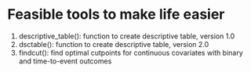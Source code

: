 # Feasible tools to make life easier
1. descriptive_table(): function to create descriptive table, version 1.0
2. dsctable(): function to create descriptive table, version 2.0
2. findcut(): find optimal cutpoints for continuous covariates with binary and time-to-event outcomes
